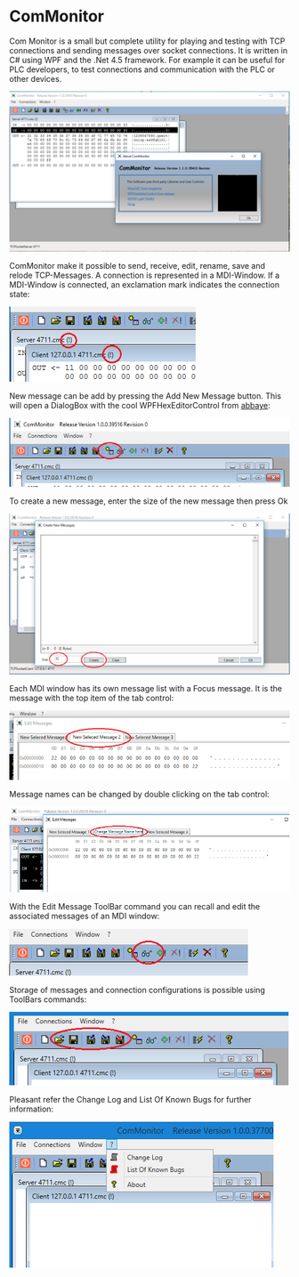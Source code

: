# ComMonitor
Com Monitor is a small but complete utility for playing and testing with TCP connections and sending messages over socket connections. It is written in C# using WPF and the .Net 4.5 framework. For example it can be useful for PLC developers, to test connections and communication with the PLC or other devices.

![img](https://github.com/uhwgmxorg/ComMonitor/blob/master/Doc/1.png)

ComMonitor make it possible to send, receive, edit, rename, save and relode TCP-Messages. A connection is represented in a MDI-Window. If a MDI-Window is connected, an exclamation mark indicates the connection state:

![img](https://github.com/uhwgmxorg/ComMonitor/blob/master/Doc/2.png)

 New message can be add by pressing the Add New Message button. This will open a DialogBox with the cool WPFHexEditorControl from [abbaye](https://github.com/abbaye/WPFHexEditorControl):

![img](https://github.com/uhwgmxorg/ComMonitor/blob/master/Doc/3.png)

To create a new message, enter the size of the new message then press Ok

![img](https://github.com/uhwgmxorg/ComMonitor/blob/master/Doc/4.png)

Each MDI window has its own message list with a Focus message. It is the message with the top item of the tab control:

![img](https://github.com/uhwgmxorg/ComMonitor/blob/master/Doc/7.png)

Message names can be changed by double clicking on the tab control:

![img](https://github.com/uhwgmxorg/ComMonitor/blob/master/Doc/6.png)

With the Edit Message ToolBar command you can recall and edit the associated messages of an MDI window:

![img](https://github.com/uhwgmxorg/ComMonitor/blob/master/Doc/5.png)

Storage of messages and connection configurations is possible using ToolBars commands:

![img](https://github.com/uhwgmxorg/ComMonitor/blob/master/Doc/8.png)

Pleasant refer the Change Log and List Of Known Bugs for further information:

![img](https://github.com/uhwgmxorg/ComMonitor/blob/master/Doc/9.png)
